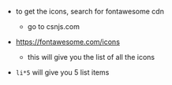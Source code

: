 - to get the icons, search for fontawesome cdn
    - go to csnjs.com

- https://fontawesome.com/icons
    - this will give you the list of all the icons

- `li*5` will give you 5 list items